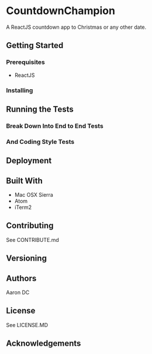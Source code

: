 # CountdownChampion
A ReactJS countdown app to Christmas or any other date.


## Getting Started
### Prerequisites
- ReactJS

### Installing

## Running the Tests

### Break Down Into End to End Tests

### And Coding Style Tests

## Deployment

## Built With
- Mac OSX Sierra
- Atom
- iTerm2


## Contributing
See CONTRIBUTE.md
## Versioning

## Authors
Aaron DC
## License
See LICENSE.MD
## Acknowledgements
